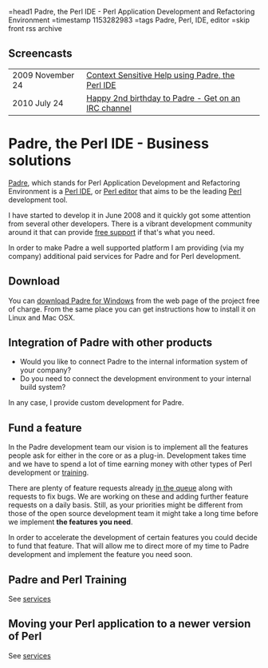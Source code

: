=head1 Padre, the Perl IDE - Perl Application Development and Refactoring Environment
=timestamp 1153282983
=tags Padre, Perl, IDE, editor
=skip front rss archive

<h2 id="screencast">Screencasts</h2>
<table>
<tr><td>2009 November 24</td><td><a href="/context-sensitive-help-using-padre-the-perl-ide.html">Context Sensitive Help using Padre, the Perl IDE</a></td>
<td></td></tr>
<tr><td>2010 July 24</td><td><a href="/happy-2nd-birthday-to-padre-the-perl-ide.html">Happy 2nd birthday to Padre - Get on an IRC channel</a></td>
<td></td></tr>
</table>

<h1>Padre, the Perl IDE - Business solutions</h1>

<p>
<a href="http://padre.perlide.org/">Padre</a>, which stands for
Perl Application Development and Refactoring Environment is
a <a href="http://padre.perlide.org/">Perl IDE</a>, or <a href="http://padre.perlide.org/">Perl editor</a>
that aims to be the leading <a href="/perl.html">Perl</a> development tool.
</p>
<p>
I have started to develop it in June 2008 and it quickly got some attention from several other developers.
There is a vibrant development community around it that can provide <a href="http://padre.perlide.org/support.html">free
support</a> if that's what you need.
</p>

<p>
In order to make Padre a well supported platform I am providing (via my company)
additional paid services for Padre and for Perl development.
</p>

<h2>Download</h2>

<p>
You can <a href="http://padre.perlide.org/download.html">download Padre for Windows</a> from the web page
of the project free of charge. From the same place you can get instructions how to install it on
Linux and Mac OSX.
</p>

<!--
<h2>Priority e-mail support</h2>
<p>
While the free support explained on the Padre web site is excellent it does not
always meet the requirements of corporations. People who could answer your question
might be busy when you need the answer. They will most likely support only the latest
version of the software and in general they have no contractual commitment to provide
the help you might expect.
For such cases we offer commercial priority e-mail support.
</p>
-->

<h2>Integration of Padre with other products</h2>

<p>
<ul>
<li>Would you like to connect Padre to the internal information system of your company?</li>
<li>Do you need to connect the development environment to your internal build system?</li>
</ul>
</p>
<p>
In any case, I provide custom development for Padre.
</p>

<h2>Fund a feature</h2>

<p>
In the Padre development team our vision is to implement all the features
people ask for either in the core or as a plug-in. Development takes
time and we have to spend a lot of time earning money with other types
of Perl development or <a href="/training.html">training</a>.
</p>

<p>
There are plenty of feature requests already
<a href="http://padre.perlide.org/trac/report/1">in the queue</a>
along with requests to fix bugs. We are working
on these and adding further feature requests on a daily basis.
Still, as your priorities might be different from those of the
open source development team it might take a long time
before we implement <b>the features you need</b>.
</p>

<p>
In order to accelerate the development of certain features
you could decide to fund that feature. That will allow me to
direct more of my time to Padre development and implement
the feature you need soon.
</p>

<h2>Padre and Perl Training</h2>

See <a href="/services.html">services</a>

<h2>Moving your Perl application to a newer version of Perl</h2>

See <a href="/services.html">services</a>

